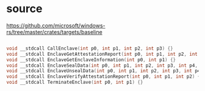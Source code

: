 # source

<https://github.com/microsoft/windows-rs/tree/master/crates/targets/baseline>

```c

void __stdcall CallEnclave(int p0, int p1, int p2, int p3) {}
void __stdcall EnclaveGetAttestationReport(int p0, int p1, int p2, int p3) {}
void __stdcall EnclaveGetEnclaveInformation(int p0, int p1) {}
void __stdcall EnclaveSealData(int p0, int p1, int p2, int p3, int p4, int p5, int p6) {}
void __stdcall EnclaveUnsealData(int p0, int p1, int p2, int p3, int p4, int p5, int p6) {}
void __stdcall EnclaveVerifyAttestationReport(int p0, int p1, int p2) {}
void __stdcall TerminateEnclave(int p0, int p1) {}

```
